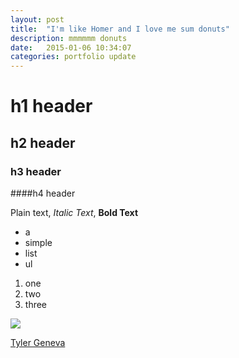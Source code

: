 ```yaml
---
layout: post
title:  "I'm like Homer and I love me sum donuts"
description: mmmmmm donuts
date:   2015-01-06 10:34:07
categories: portfolio update
---
```


# h1 header

## h2 header

### h3 header

####h4 header


Plain text, *Italic Text*, **Bold Text**

- a
- simple
- list
- ul

1. one
2. two
3. three

<img src="http://www.simpsoncrazy.com/content/pictures/homer/HomerSimpson15.gif">

<a href="httpl//tylergeneva.com">Tyler Geneva</a>
